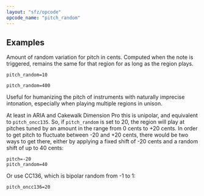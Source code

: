 ```yaml
---
layout: "sfz/opcode"
opcode_name: "pitch_random"
---
```

## Examples
Amount of random variation for pitch in cents. Computed when the note is
triggered, remains the same for that region for as long as the region plays.

```
pitch_random=10

pitch_random=400
```

Useful for humanizing the pitch of instruments with naturally imprecise
intonation, especially when playing multiple regions in unison.

At least in ARIA and Cakewalk Dimension Pro this is unipolar,
and equivalent to `pitch_oncc135`. So, if `pitch_random` is set to 20,
the region will play at pitches tuned by an amount in the range
from 0 cents to +20 cents. In order to get pitch to fluctuate
between -20 and +20 cents, there would be two ways to get there, either by
applying a fixed shift of -20 cents and a random shift of up to 40 cents:

```
pitch=-20
pitch_random=40
```

Or use CC136, which is bipolar random from -1 to 1:

```
pitch_oncc136=20
```
